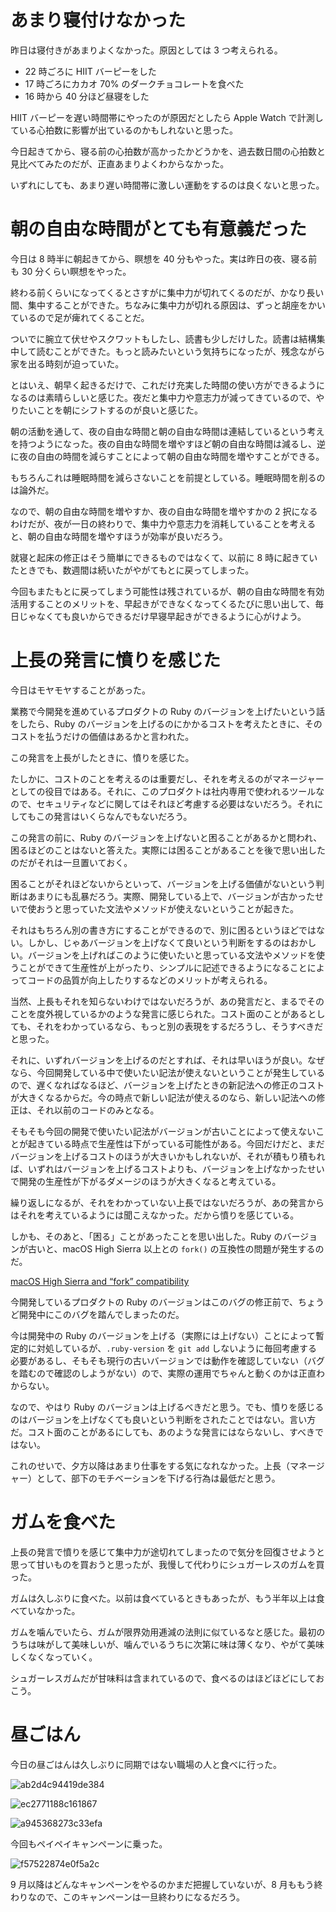 # あまり寝付けなかった
昨日は寝付きがあまりよくなかった。原因としては 3 つ考えられる。

- 22 時ごろに HIIT バーピーをした
- 17 時ごろにカカオ 70% のダークチョコレートを食べた
- 16 時から 40 分ほど昼寝をした

HIIT バーピーを遅い時間帯にやったのが原因だとしたら Apple Watch で計測している心拍数に影響が出ているのかもしれないと思った。

今日起きてから、寝る前の心拍数が高かったかどうかを、過去数日間の心拍数と見比べてみたのだが、正直あまりよくわからなかった。

いずれにしても、あまり遅い時間帯に激しい運動をするのは良くないと思った。

# 朝の自由な時間がとても有意義だった
今日は 8 時半に朝起きてから、瞑想を 40 分もやった。実は昨日の夜、寝る前も 30 分くらい瞑想をやった。

終わる前くらいになってくるとさすがに集中力が切れてくるのだが、かなり長い間、集中することができた。ちなみに集中力が切れる原因は、ずっと胡座をかいているので足が痺れてくることだ。

ついでに腕立て伏せやスクワットもしたし、読書も少しだけした。読書は結構集中して読むことができた。もっと読みたいという気持ちになったが、残念ながら家を出る時刻が迫っていた。

とはいえ、朝早く起きるだけで、これだけ充実した時間の使い方ができるようになるのは素晴らしいと感じた。夜だと集中力や意志力が減ってきているので、やりたいことを朝にシフトするのが良いと感じた。

朝の活動を通して、夜の自由な時間と朝の自由な時間は連結しているという考えを持つようになった。夜の自由な時間を増やすほど朝の自由な時間は減るし、逆に夜の自由の時間を減らすことによって朝の自由な時間を増やすことができる。

もちろんこれは睡眠時間を減らさないことを前提としている。睡眠時間を削るのは論外だ。

なので、朝の自由な時間を増やすか、夜の自由な時間を増やすかの 2 択になるわけだが、夜が一日の終わりで、集中力や意志力を消耗していることを考えると、朝の自由な時間を増やすほうが効率が良いだろう。

就寝と起床の修正はそう簡単にできるものではなくて、以前に 8 時に起きていたときでも、数週間は続いたがやがてもとに戻ってしまった。

今回もまたもとに戻ってしまう可能性は残されているが、朝の自由な時間を有効活用することのメリットを、早起きができなくなってくるたびに思い出して、毎日じゃなくても良いからできるだけ早寝早起きができるように心がけよう。

# 上長の発言に憤りを感じた
今日はモヤモヤすることがあった。

業務で今開発を進めているプロダクトの Ruby のバージョンを上げたいという話をしたら、Ruby のバージョンを上げるのにかかるコストを考えたときに、そのコストを払うだけの価値はあるかと言われた。

この発言を上長がしたときに、憤りを感じた。

たしかに、コストのことを考えるのは重要だし、それを考えるのがマネージャーとしての役目ではある。それに、このプロダクトは社内専用で使われるツールなので、セキュリティなどに関してはそれほど考慮する必要はないだろう。それにしてもこの発言はいくらなんでもないだろう。

この発言の前に、Ruby のバージョンを上げないと困ることがあるかと問われ、困るほどのことはないと答えた。実際には困ることがあることを後で思い出したのだがそれは一旦置いておく。

困ることがそれほどないからといって、バージョンを上げる価値がないという判断はあまりにも乱暴だろう。実際、開発している上で、バージョンが古かったせいで使おうと思っていた文法やメソッドが使えないということが起きた。

それはもちろん別の書き方にすることができるので、別に困るというほどではない。しかし、じゃあバージョンを上げなくて良いという判断をするのはおかしい。バージョンを上げればこのように使いたいと思っている文法やメソッドを使うことができて生産性が上がったり、シンプルに記述できるようになることによってコードの品質が向上したりするなどのメリットが考えられる。

当然、上長もそれを知らないわけではないだろうが、あの発言だと、まるでそのことを度外視しているかのような発言に感じられた。コスト面のことがあるとしても、それをわかっているなら、もっと別の表現をするだろうし、そうすべきだと思った。

それに、いずれバージョンを上げるのだとすれば、それは早いほうが良い。なぜなら、今回開発している中で使いたい記法が使えないということが発生しているので、遅くなればなるほど、バージョンを上げたときの新記法への修正のコストが大きくなるからだ。今の時点で新しい記法が使えるのなら、新しい記法への修正は、それ以前のコードのみとなる。

そもそも今回の開発で使いたい記法がバージョンが古いことによって使えないことが起きている時点で生産性は下がっている可能性がある。今回だけだと、まだバージョンを上げるコストのほうが大きいかもしれないが、それが積もり積もれば、いずれはバージョンを上げるコストよりも、バージョンを上げなかったせいで開発の生産性が下がるダメージのほうが大きくなると考えている。

繰り返しになるが、それをわかっていない上長ではないだろうが、あの発言からはそれを考えているようには聞こえなかった。だから憤りを感じている。

しかも、そのあと、「困る」ことがあったことを思い出した。Ruby のバージョンが古いと、macOS High Sierra 以上との `fork()` の互換性の問題が発生するのだ。

[macOS High Sierra and “fork” compatibility](https://bugs.ruby-lang.org/issues/14009)

今開発しているプロダクトの Ruby のバージョンはこのバグの修正前で、ちょうど開発中にこのバグを踏んでしまったのだ。

今は開発中の Ruby のバージョンを上げる（実際には上げない）ことによって暫定的に対処しているが、`.ruby-version` を `git add` しないように毎回考慮する必要があるし、そもそも現行の古いバージョンでは動作を確認していない（バグを踏むので確認のしようがない）ので、実際の運用でちゃんと動くのかは正直わからない。

なので、やはり Ruby のバージョンは上げるべきだと思う。でも、憤りを感じるのはバージョンを上げなくても良いという判断をされたことではない。言い方だ。コスト面のことがあるにしても、あのような発言にはならないし、すべきではない。

これのせいで、夕方以降はあまり仕事をする気になれなかった。上長（マネージャー）として、部下のモチベーションを下げる行為は最低だと思う。

# ガムを食べた
上長の発言で憤りを感じて集中力が途切れてしまったので気分を回復させようと思って甘いものを買おうと思ったが、我慢して代わりにシュガーレスのガムを買った。

ガムは久しぶりに食べた。以前は食べているときもあったが、もう半年以上は食べていなかった。

ガムを噛んでいたら、ガムが限界効用逓減の法則に似ているなと感じた。最初のうちは味がして美味しいが、噛んでいるうちに次第に味は薄くなり、やがて美味しくなくなっていく。

シュガーレスガムだが甘味料は含まれているので、食べるのはほどほどにしておこう。

# 昼ごはん
今日の昼ごはんは久しぶりに同期ではない職場の人と食べに行った。

![ab2d4c94419de384](/images/2019/08/ab2d4c94419de384.jpg)

![ec2771188c161867](/images/2019/08/ec2771188c161867.jpg)

![a945368273c33efa](/images/2019/08/a945368273c33efa.jpg)

今回もペイペイキャンペーンに乗った。

![f57522874e0f5a2c](/images/2019/08/f57522874e0f5a2c.png)

9 月以降はどんなキャンペーンをやるのかまだ把握していないが、8 月ももう終わりなので、このキャンペーンは一旦終わりになるだろう。
